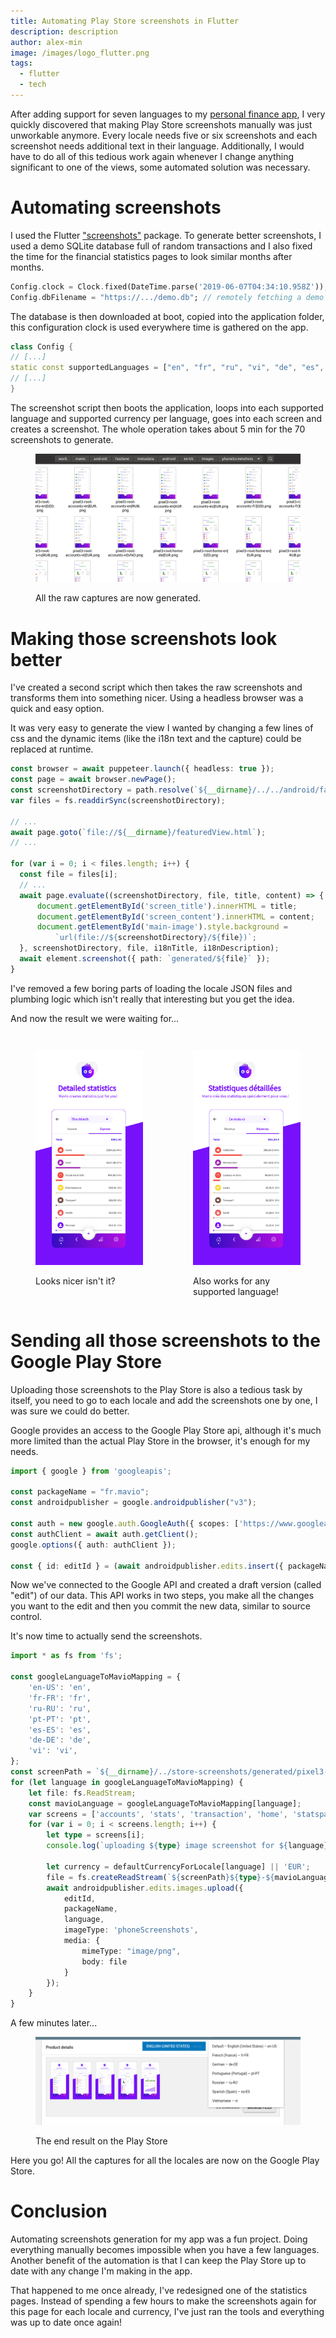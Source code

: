 ```yaml
---
title: Automating Play Store screenshots in Flutter
description: description 
author: alex-min
image: /images/logo_flutter.png
tags:
  - flutter
  - tech
---
```


After adding support for seven languages to my [personal finance app](https://mavio.fr), I very quickly discovered that making Play Store screenshots manually was just unworkable anymore. Every locale needs five or six screenshots and each screenshot needs additional text in their language. Additionally, I would have to do all of this tedious work again whenever I change anything significant to one of the views, some automated solution was necessary.

# Automating screenshots

I used the Flutter ["screenshots"](https://pub.dev/packages/screenshots) package. To generate better screenshots, I used a demo SQLite database full of random transactions and I also fixed the time for the financial statistics pages to look similar months after months.

```dart
Config.clock = Clock.fixed(DateTime.parse('2019-06-07T04:34:10.958Z'));
Config.dbFilename = "https://.../demo.db"; // remotely fetching a demo database
```

The database is then downloaded at boot, copied into the application folder, this configuration clock is used everywhere time is gathered on the app.

```dart
class Config {
// [...]
static const supportedLanguages = ["en", "fr", "ru", "vi", "de", "es", "pt"];
// [...]
}
```

The screenshot script then boots the application, loops into each supported language and supported currency per language, goes into each screen and creates a screenshot. The whole operation takes about 5 min for the 70 screenshots to generate.

<figure class="screenshot" markdown="1">

![A screenshot of the folder where all the phone screenshots are created, there's a lot of them visible on screen](/images/flutter-screenshots.png)

<figcaption>All the raw captures are now generated.</figcaption>
</figure>

# Making those screenshots look better

I've created a second script which then takes the raw screenshots and transforms them into something nicer.
Using a headless browser was a quick and easy option.

It was very easy to generate the view I wanted by changing a few lines of css and the dynamic items (like the i18n text and the capture) could be replaced at runtime.

```typescript
const browser = await puppeteer.launch({ headless: true });
const page = await browser.newPage();
const screenshotDirectory = path.resolve(`${__dirname}/../../android/fastlane/metadata/android/en-US/images/phoneScreenshots/`);
var files = fs.readdirSync(screenshotDirectory);

// ...
await page.goto(`file://${__dirname}/featuredView.html`);
// ...

for (var i = 0; i < files.length; i++) {
  const file = files[i];
  // ...
  await page.evaluate((screenshotDirectory, file, title, content) => {
      document.getElementById('screen_title').innerHTML = title;
      document.getElementById('screen_content').innerHTML = content;
      document.getElementById('main-image').style.background =
          `url(file://${screenshotDirectory}/${file})`;
  }, screenshotDirectory, file, i18nTitle, i18nDescription);
  await element.screenshot({ path: `generated/${file}` });
}
```

I've removed a few boring parts of loading the locale JSON files and plumbing logic which isn't really that interesting but you get the idea.

And now the result we were waiting for...

<div style="display:flex; justify-content: space-evenly">

<figure class="screenshot" markdown="1">

![An image of the phone application after adding some purple triangle background behind it. There is also now a title and a description on top. The application screen displays a list of categories along with the money spent that month on it.](/images/mavio-stats-en.png)

<figcaption>Looks nicer isn't it?</figcaption>
</figure>


<figure class="screenshot" markdown="1">

![Exactly the same screen as before, except everything is now in French.](/images/mavio-stats-fr.png)

<figcaption>Also works for any supported language!</figcaption>
</figure>

</div>

# Sending all those screenshots to the Google Play Store

Uploading those screenshots to the Play Store is also a tedious task by itself, you need to go to each locale and add the screenshots one by one, I was sure we could do better.

Google provides an access to the Google Play Store api, although it's much more limited than the actual Play Store in the browser, it's enough for my needs.

```typescript
import { google } from 'googleapis';

const packageName = "fr.mavio";
const androidpublisher = google.androidpublisher("v3");

const auth = new google.auth.GoogleAuth({ scopes: ['https://www.googleapis.com/auth/androidpublisher'], });
const authClient = await auth.getClient();
google.options({ auth: authClient });

const { id: editId } = (await androidpublisher.edits.insert({ packageName })).data;
```

Now we've connected to the Google API and created a draft version (called "edit") of our data. This API works in two steps, you make all the changes you want to the edit and then you commit the new data, similar to source control.

It's now time to actually send the screenshots.


```typescript
import * as fs from 'fs';

const googleLanguageToMavioMapping = {
    'en-US': 'en',
    'fr-FR': 'fr',
    'ru-RU': 'ru',
    'pt-PT': 'pt',
    'es-ES': 'es',
    'de-DE': 'de',
    'vi': 'vi',
};
const screenPath = `${__dirname}/../store-screenshots/generated/pixel3-root-`;
for (let language in googleLanguageToMavioMapping) {
    let file: fs.ReadStream;
    const mavioLanguage = googleLanguageToMavioMapping[language];
    var screens = ['accounts', 'stats', 'transaction', 'home', 'statspage'];
    for (var i = 0; i < screens.length; i++) {
        let type = screens[i];
        console.log(`uploading ${type} image screenshot for ${language}`);

        let currency = defaultCurrencyForLocale[language] || 'EUR';
        file = fs.createReadStream(`${screenPath}${type}-${mavioLanguage}|${currency}.png`);
        await androidpublisher.edits.images.upload({
            editId,
            packageName,
            language,
            imageType: 'phoneScreenshots',
            media: {
                mimeType: "image/png",
                body: file
            }
        });
    }
}
```

A few minutes later...

<figure class="screenshot" markdown="1">

![An screenshot of the Google Play Store. Seven languages are displayed and there is a list of phone screenshots for the current one selected.](/images/play-store-i18n.png)

<figcaption>The end result on the Play Store</figcaption>
</figure>

Here you go! All the captures for all the locales are now on the Google Play Store.

# Conclusion

Automating screenshots generation for my app was a fun project. Doing everything manually becomes impossible when you have a few languages. Another benefit of the automation is that I can keep the Play Store up to date with any change I'm making in the app.

That happened to me once already, I've redesigned one of the statistics pages. Instead of spending a few hours to make the screenshots again for this page for each locale and currency, I've just ran the tools and everything was up to date once again!

